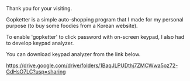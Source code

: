 Thank you for your visiting.



Gopketter is a simple auto-shopping program that I made for my personal purpose (to buy some foodies from a Korean website).



To enable 'gopketter' to click password with on-screen keypad, I also had to develop keypad analyzer.



You can download keypad analyzer from the link below.

https://drive.google.com/drive/folders/1BaqJLPUDthj7ZMCWwa5oz72-GdHsO7LC?usp=sharing

